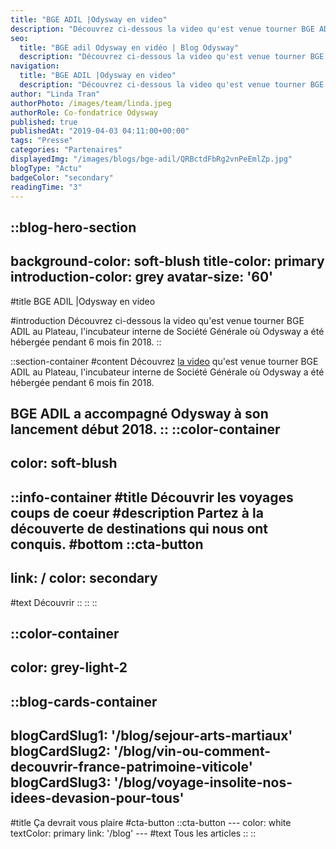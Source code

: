 ```yaml
---
title: "BGE ADIL |Odysway en video"
description: "Découvrez ci-dessous la video qu'est venue tourner BGE ADIL au Plateau, l'incubateur interne de Société Générale où Odysway a été hébergée pendant 6 mois fin 2018."
seo:
  title: "BGE adil Odysway en vidéo | Blog Odysway"
  description: "Découvrez ci-dessous la video qu'est venue tourner BGE ADIL au Plateau, l'incubateur interne de Société Générale."
navigation:
  title: "BGE ADIL |Odysway en video"
  description: "Découvrez ci-dessous la video qu'est venue tourner BGE ADIL au Plateau, l'incubateur interne de Société Générale où Odysway a été hébergée pendant 6 mois fin 2018."
author: "Linda Tran"
authorPhoto: /images/team/linda.jpeg
authorRole: Co-fondatrice Odysway
published: true
publishedAt: "2019-04-03 04:11:00+00:00"
tags: "Presse"
categories: "Partenaires"
displayedImg: "/images/blogs/bge-adil/QRBctdFbRg2vnPeEmlZp.jpg"
blogType: "Actu"
badgeColor: "secondary"
readingTime: "3"
---
```


::blog-hero-section
---
background-color: soft-blush
title-color: primary
introduction-color: grey
avatar-size: '60'
---
#title
BGE ADIL |Odysway en video

#introduction
Découvrez ci-dessous la video qu'est venue tourner BGE ADIL au Plateau, l'incubateur interne de Société Générale où Odysway a été hébergée pendant 6 mois fin 2018.
::

::section-container
#content
Découvrez [la video](https://youtu.be/bgFHho91QqI) qu'est venue tourner BGE ADIL au Plateau, l'incubateur interne de Société Générale où Odysway a été hébergée pendant 6 mois fin 2018.

  
  

BGE ADIL a accompagné Odysway à son lancement début 2018.
::
::color-container
---
color: soft-blush
---
  ::info-container
  #title
  Découvrir les voyages coups de coeur
  #description
  Partez à la découverte de destinations qui nous ont conquis.
  #bottom
  ::cta-button
  ---
  link: /
  color: secondary
  ---
  #text
  Découvrir
  ::
  ::
::

::color-container
---
color: grey-light-2
---
  ::blog-cards-container
  ---
  blogCardSlug1: '/blog/sejour-arts-martiaux' 
  blogCardSlug2: '/blog/vin-ou-comment-decouvrir-france-patrimoine-viticole' 
  blogCardSlug3: '/blog/voyage-insolite-nos-idees-devasion-pour-tous' 
  ---
  #title
  Ça devrait vous plaire
  #cta-button
    ::cta-button
    ---
    color: white
    textColor: primary
    link: '/blog'
    ---
    #text
    Tous les  articles
    ::
  ::
